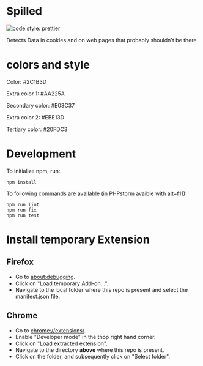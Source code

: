 # Spilled
[![code style: prettier](https://img.shields.io/badge/code_style-prettier-ff69b4.svg?style=flat-square)](https://github.com/prettier/prettier)

Detects Data in cookies and on web pages that probably shouldn't be there

# colors and style
Color: #2C1B3D

Extra color 1: #AA225A

Secondary color: #E03C37

Extra color 2: #EBE13D

Tertiary color: #20FDC3

# Development
To initialize npm, run:
```
npm install
```
To following commands are available (in PHPstorm avaible with alt+f11):
```
npm run lint
npm run fix
npm run test
```

# Install temporary Extension

## Firefox
- Go to [about:debugging](about:debugging).
- Click on "Load temporary Add-on...".
- Navigate to the local folder where this repo is present and select the manifest.json file.

## Chrome
- Go to [chrome://extensions/](chrome://extensions/).
- Enable "Developer mode" in the thop right hand corner.
- Click on "Load extracted extension".
- Navigate to the directory __above__ where this repo is present.
- Click on the folder, and subsequently click on "Select folder".